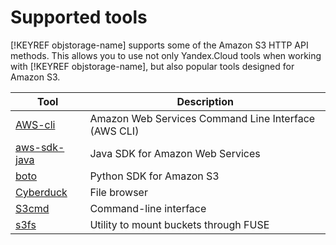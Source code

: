 # Supported tools

[!KEYREF objstorage-name] supports some of the Amazon S3 HTTP API methods. This allows you to use not only Yandex.Cloud tools when working with [!KEYREF objstorage-name], but also popular tools designed for Amazon S3.

| Tool | Description |
| ----- | ----- |
| [AWS-cli](aws-cli.md) | Amazon Web Services Command Line Interface (AWS CLI) |
| [aws-sdk-java](aws-sdk-java.md) | Java SDK for Amazon Web Services |
| [boto](boto.md) | Python SDK for Amazon S3 |
| [Cyberduck](cyberduck.md) | File browser |
| [S3cmd](s3cmd.md) | Сommand-line interface |
| [s3fs](s3fs.md) | Utility to mount buckets through FUSE |

